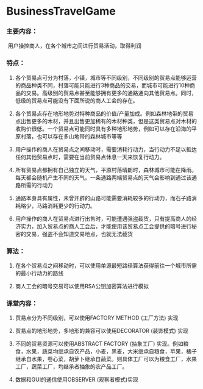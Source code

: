 # BusinessTravelGame



### 主要内容：

​       用户操控商人，在各个城市之间进行贸易活动，取得利润

### 特点：

1. 各个贸易点可分为村落，小镇，城市等不同级别，不同级别的贸易点能够运营的商品种类不同，村落可能只能进行3种商品的交易，而城市可能进行10种商品的交易。高级别的贸易点甚至能够拥有更多的通路通向其他贸易点。同时，低级的贸易点可能没有下面所说的商人工会的存在。

 

2. 各个贸易点存在地形地势对特种商品的价值/产量加成。例如森林地带的贸易点出售更多的木材，并且出售更加稀有的木材种类，但是这类贸易点对木材的收购价很低。一个贸易点可能同时具有多种地形地势，例如可以存在沿海的平原村落，也可以存在多山地带的森林城市等等

 

3. 用户操作的商人在贸易点之间移动时，需要消耗行动力，当行动力不足以抵达任何其他贸易点时，需要在当前贸易点休息一天来恢复行动力。

 

4. 所有贸易点都拥有自己独立的天气，平原村落晴朗时，森林城市可能在降雨。每天都会随机产生不同的天气。一条通路两端贸易点的天气会影响到通过该通路所需的行动力

 

5. 通路本身具有属性，未曾开辟的山路可能需要消耗较多的行动力，而石子路消耗略少，马路消耗更少的行动力。

 

6. 用户操作的商人在贸易点进行出售时，可能遭遇强盗截货，只有提高商人的经济实力，加入贸易点的商人工会后，才能使用该贸易点工会提供的暗号进行秘密的交易，强盗不会知道交易地点，也就无法截货

 

### 算法：

1. 在各个贸易点之间移动时，可以使用单源最短路径算法获得前往一个城市所需的最小行动力的路线

 

2. 商人工会的暗号交易可以使用RSA公钥加密算法进行模拟

 

### 课堂内容：

1. 贸易点分为不同级别，可以使用FACTORY METHOD (工厂方法) 实现

 

2. 贸易点的地形地势，多地形的兼容可以使用DECORATOR (装饰模式) 实现

 

3. 不同的贸易资源可以使用ABSTRACT FACTORY (抽象工厂) 实现。例如粮食，水果，蔬菜均继承自农产品，小麦，黑麦，大米继承自粮食，苹果，橘子继承自水果，卷心菜，胡萝卜继承自蔬菜。则具体工厂可以为粮食工厂，水果工厂，蔬菜工厂，均继承者抽象的农产品工厂。

 

4. 数据和GUI的通信使用OBSERVER (观察者模式)实现